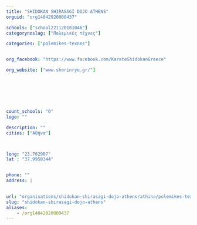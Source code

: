 ```yaml
---
title: "SHIDOKAN SHIRASAGI DOJO ATHENS"
orguid: "org14042020000437"

schools: ["school221120181046"]
categorynoslug: ["Πολεμικές τέχνες"]

categories: ["polemikes-texnes"]


org_facebook: "https://www.facebook.com/KarateShidokanGreece"

org_website: ["www.shorinryu.gr/"]







count_schools: "0"
logo: ""

description: ""
cities: ["Αθήνα"]



long: "23.762907"
lat : "37.9958344"


phone: ""
address: |
    

url: "organisations/shidokan-shirasagi-dojo-athens/athina/polemikes-texnes"
slug: "shidokan-shirasagi-dojo-athens"
aliases:
    - /org14042020000437
---
```



